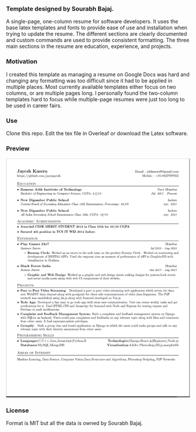 ### Template designed by Sourabh Bajaj.

A single-page, one-column resume for software developers. It uses the base latex templates and fonts to provide ease of use and installation when trying to update the resume. The different sections are clearly documented and custom commands are used to provide consistent formatting. The three main sections in the resume are education, experience, and projects.

### Motivation

I created this template as managing a resume on Google Docs was hard and changing any formatting was too difficult since it had to be applied in multiple places. Most currently available templates either focus on two columns, or are multiple pages long. I personally found the two-column templates hard to focus while multiple-page resumes were just too long to be used in career fairs.

### Use
Clone this repo. Edit the tex file in Overleaf or download the Latex software.

### Preview
![Resume Screenshot](/resume_preview.png)

### License
Format is MIT but all the data is owned by Sourabh Bajaj.
